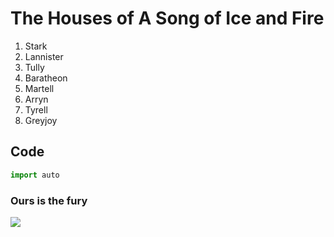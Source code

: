 # The Houses of A Song of Ice and Fire
1. Stark
2. Lannister
3. Tully
4. Baratheon
5. Martell
6. Arryn
7. Tyrell
8. Greyjoy

## Code

```python
import auto
```

### Ours is the fury
![](www.cardgamedb.com/forums/uploads/5583654c55e9427cf872757b5188ce33.jpg)
